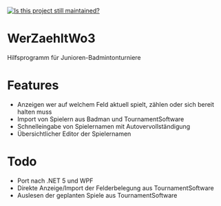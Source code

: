 [![Is this project still maintained?](https://img.shields.io/badge/maintained-yes-green.svg?style=plastic)](https://github.com/badges/shields)

# WerZaehltWo3
Hilfsprogramm für Junioren-Badmintonturniere

# Features
- Anzeigen wer auf welchem Feld aktuell spielt, zählen oder sich bereit halten muss
- Import von Spielern aus Badman und TournamentSoftware
- Schnelleingabe von Spielernamen mit Autovervollständigung
- Übersichtlicher Editor der Spielernamen

# Todo
- Port nach .NET 5 und WPF
- Direkte Anzeige/Import der Felderbelegung aus TournamentSoftware
- Auslesen der geplanten Spiele aus TournamentSoftware

